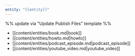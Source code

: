 ```yaml
---
entity: "[[entity]]"
---
```

%% update via "Update Publish Files" template %% 
 
- [[content/entities/book.md|book]]
- [[content/entities/howto.md|howto]]
- [[content/entities/podcast_episode.md|podcast_episode]]
- [[content/entities/youtube_video.md|youtube_video]]
